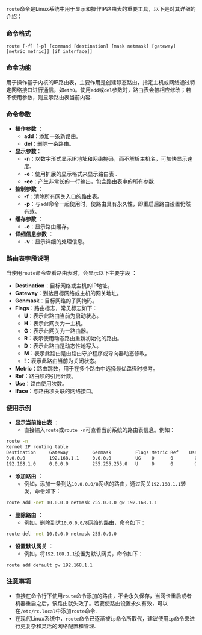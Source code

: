 `route`命令是Linux系统中用于显示和操作IP路由表的重要工具，以下是对其详细的介绍：

### 命令格式
```
route [-f] [-p] [command [destination] [mask netmask] [gateway] [metric metric]] [if interface]]
```

### 命令功能
用于操作基于内核的IP路由表，主要作用是创建静态路由，指定主机或网络通过特定网络接口进行通信，如`eth0`。使用`add`或`del`参数时，路由表会被相应修改；若不使用参数，则显示路由表当前内容.

### 命令参数
- **操作参数** ：
    -  **add**：添加一条新路由。
    -  **del**：删除一条路由。
- **显示参数**：
    -  **-n**：以数字形式显示IP地址和网络掩码，而不解析主机名，可加快显示速度.
    -  **-e**：使用扩展的显示格式来显示路由表 .
    -  **-ee**：产生非常长的一行输出，包含路由表中的所有参数.
- **控制参数** ：
    -  **-f**：清除所有网关入口的路由表。
    -  **-p**：与`add`命令一起使用时，使路由具有永久性，即重启后路由设置仍然有效。
- **缓存参数** ：
    -  **-c**：显示路由缓存。
- **详细信息参数** ：
    -  **-v**：显示详细的处理信息。

### 路由表字段说明
当使用`route`命令查看路由表时，会显示以下主要字段 ：
- **Destination**：目标网络或主机的IP地址。
- **Gateway**：到达目标网络或主机的网关地址。
- **Genmask**：目标网络的子网掩码。
- **Flags**：路由标志，常见标志如下：
    -  **U**：表示此路由当前为启动状态。
    -  **H**：表示此网关为一主机。
    -  **G**：表示此网关为一路由器。
    -  **R**：表示使用动态路由重新初始化的路由。
    -  **D**：表示此路由是动态性地写入。
    -  **M**：表示此路由是由路由守护程序或导向器动态修改。
    -  **!**：表示此路由当前为关闭状态。
- **Metric**：路由跳数，用于在多个路由中选择最优路径时参考。
- **Ref**：路由项的引用计数。
- **Use**：路由使用次数。
- **Iface**：与路由项关联的网络接口。

### 使用示例
- **显示当前路由表** ：
    - 直接输入`route`或`route -n`可查看当前系统的路由表信息。例如：
```bash
route -n
Kernel IP routing table
Destination     Gateway         Genmask         Flags Metric Ref    Use Iface
0.0.0.0         192.168.1.1     0.0.0.0         UG    0      0        0 eth0
192.168.1.0     0.0.0.0         255.255.255.0   U     0      0        0 eth0
```
- **添加路由** ：
    - 例如，添加一条到达`10.0.0.0/8`网络的路由，通过网关`192.168.1.1`转发，命令如下：
```bash
route add -net 10.0.0.0 netmask 255.0.0.0 gw 192.168.1.1
```
- **删除路由** ：
    - 例如，删除到达`10.0.0.0/8`网络的路由，命令如下：
```bash
route del -net 10.0.0.0 netmask 255.0.0.0
```
- **设置默认网关** ：
    - 例如，将`192.168.1.1`设置为默认网关，命令如下：
```bash
route add default gw 192.168.1.1
```

### 注意事项
- 直接在命令行下使用`route`命令添加的路由，不会永久保存，当网卡重启或者机器重启之后，该路由就失效了。若要使路由设置永久有效，可以在`/etc/rc.local`中添加`route`命令.
- 在现代Linux系统中，`route`命令已逐渐被`ip`命令所取代，建议使用`ip`命令来进行更复杂和灵活的网络配置和管理.
 